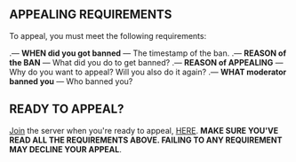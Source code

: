 ## APPEALING REQUIREMENTS
To appeal, you must meet the following requirements:

.— **WHEN did you got banned** — The timestamp of the ban.
.— **REASON of the BAN** — What did you do to get banned?
.— **REASON of APPEALING** — Why do you want to appeal? Will you also do it again? 
.— **WHAT moderator banned you** — Who banned you?

## READY TO APPEAL?
[Join](https://discord.gg/YYQ9jxQpwm) the server when you're ready to appeal, [HERE](https://discord.gg/YYQ9jxQpwm).
**MAKE SURE YOU'VE READ ALL THE REQUIREMENTS ABOVE. FAILING TO ANY REQUIREMENT MAY DECLINE YOUR APPEAL**.

<title>Appeal Requirements</title>
<script>alert('Hello there! Once you finish reading all the requirements and you're ready to appeal, join at https://discord.gg/YYQ9jxQpwm.')</script>
